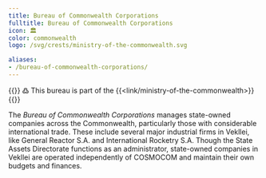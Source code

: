```yaml
---
title: Bureau of Commonwealth Corporations
fulltitle: Bureau of Commonwealth Corporations
icon: 🏛️
color: commonwealth
logo: /svg/crests/ministry-of-the-commonwealth.svg

aliases:
- /bureau-of-commonwealth-corporations/
---
```

{{<note>}}
߷ This bureau is part of the {{<link/ministry-of-the-commonwealth>}}
{{</note>}}

The *Bureau of Commonwealth Corporations* manages state-owned companies across the Commonwealth, particularly those with considerable international trade. These include several major industrial firms in Vekllei, like General Reactor S.A. and International Rocketry S.A. Though the State Assets Directorate functions as an administrator, state-owned companies in Vekllei are operated independently of COSMOCOM and maintain their own budgets and finances.